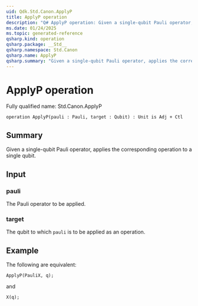 ```yaml
---
uid: Qdk.Std.Canon.ApplyP
title: ApplyP operation
description: "Q# ApplyP operation: Given a single-qubit Pauli operator, applies the corresponding operation to a single qubit."
ms.date: 01/24/2025
ms.topic: generated-reference
qsharp.kind: operation
qsharp.package: __Std__
qsharp.namespace: Std.Canon
qsharp.name: ApplyP
qsharp.summary: "Given a single-qubit Pauli operator, applies the corresponding operation to a single qubit."
---
```


# ApplyP operation

Fully qualified name: Std.Canon.ApplyP

```qsharp
operation ApplyP(pauli : Pauli, target : Qubit) : Unit is Adj + Ctl
```

## Summary
Given a single-qubit Pauli operator, applies the corresponding operation
to a single qubit.

## Input
### pauli
The Pauli operator to be applied.
### target
The qubit to which `pauli` is to be applied as an operation.

## Example
The following are equivalent:
```qsharp
ApplyP(PauliX, q);
```
and
```qsharp
X(q);
```
